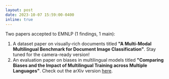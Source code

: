 ```yaml
---
layout: post
date: 2023-10-07 15:59:00-0400
inline: true
---
```


Two papers accepted to EMNLP (1 findings, 1 main):
1. A dataset paper on visually-rich documents titled <strong>"A Multi-Modal Multilingual Benchmark for Document Image Classification"</strong>. Stay tuned for the camera-ready version!
2. An evaluation paper on biases in multilingual models titled <strong>"Comparing Biases and the Impact of Multilingual Training across Multiple Languages"</strong>. Check out the arXiv version <a href="https://arxiv.org/pdf/2305.11242.pdf">here</a>. 
